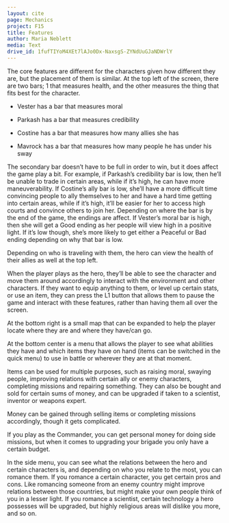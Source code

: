 ```yaml
---
layout: cite
page: Mechanics
project: F15
title: Features
author: Maria Neblett
media: Text
drive_id: 1fufTIYoM4XEt7lAJo0Dx-NaxsgS-ZYNdUuGJaNDWrlY
---
```

The core features are different for the characters given how different they are, but the placement of them is similar. At the top left of the screen, there are two bars; 1 that measures health, and the other measures the thing that fits best for the character.

- Vester has a bar that measures moral

- Parkash has a bar that measures credibility

- Costine has a bar that measures how many allies she has

- Mavrock has a bar that measures how many people he has under his sway

The secondary bar doesn’t have to be full in order to win, but it does affect the game play a bit. For example, if Parkash’s credibility bar is low, then he’ll be unable to trade in certain areas, while if it’s high, he can have more maneuverability. If Costine’s ally bar is low, she’ll have a more difficult time convincing people to ally themselves to her and have a hard time getting into certain areas, while if it’s high, it’ll be easier for her to access high courts and convince others to join her. Depending on where the bar is by the end of the game, the endings are affect. If Vester’s moral bar is high, then she will get a Good ending as her people will view high in a positive light. If it’s low though, she’s more likely to get either a Peaceful or Bad ending depending on why that bar is low.

Depending on who is traveling with them, the hero can view the health of their allies as well at the top left.

When the player plays as the hero, they’ll be able to see the character and move them around accordingly to interact with the environment and other characters. If they want to equip anything to them, or level up certain stats, or use an item, they can press the L1 button that allows them to pause the game and interact with these features, rather than having them all over the screen.

At the bottom right is a small map that can be expanded to help the player locate where they are and where they have/can go.

At the bottom center is a menu that allows the player to see what abilities they have and which items they have on hand (items can be switched in the quick menu) to use in battle or wherever they are at that moment.

Items can be used for multiple purposes, such as raising moral, swaying people, improving relations with certain ally or enemy characters, completing missions and repairing something. They can also be bought and sold for certain sums of money, and can be upgraded if taken to a scientist, inventor or weapons expert.

Money can be gained through selling items or completing missions accordingly, though it gets complicated.

 If you play as the Commander, you can get personal money for doing side missions, but when it comes to upgrading your brigade you only have a certain budget.

 In the side menu, you can see what the relations between the hero and certain characters is, and depending on who you relate to the most, you can romance them. If you romance a certain character, you get certain pros and cons. Like romancing someone from an enemy country might improve relations between those countries, but might make your own people think of you in a lesser light. If you romance a scientist, certain technology a hero possesses will be upgraded, but highly religious areas will dislike you more, and so on.
